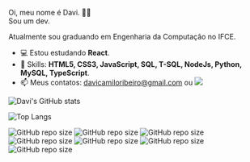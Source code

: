 Oi, meu nome é Davi. 👋🏽<br>
Sou um dev. <br>

Atualmente sou graduando em Engenharia da Computação no IFCE. <br>

- 💻 Estou estudando <strong>React</strong>.
- 🚀 Skills: <strong>HTML5, CSS3, JavaScript, SQL, T-SQL, NodeJs, Python, MySQL, TypeScript</strong>.
- 📫 Meus contatos: davicamiloribeiro@gmail.com ou 
<a href="https://www.linkedin.com/in/fdavicr" alt="Linkedin" rel="nofollow"><img src="https://camo.githubusercontent.com/c05e04ea93ea94179a496d3b97793215e9a78dab62e4ee16332168d6e4b334d1/68747470733a2f2f696d672e736869656c64732e696f2f62616467652f2d4c696e6b6564696e2d3065373661383f7374796c653d666f722d7468652d6261646765266c6f676f3d4c696e6b6564696e266c6f676f436f6c6f723d7768697465266c696e6b3d68747470733a2f2f7777772e6c696e6b6564696e2e636f6d2f696e2f69757269636f6465" data-canonical-src="https://img.shields.io/badge/-Linkedin-0e76a8?style=for-the-badge&amp;logo=Linkedin&amp;logoColor=white&amp;link=https://www.linkedin.com/in/fdavicr" >
</a>

![Davi's GitHub stats](https://github-readme-stats.vercel.app/api?username=fdavicr&show_icons=true&theme=dark)


![Top Langs](https://github-readme-stats.vercel.app/api/top-langs/?username=fdavicr&layout=compact&langs_count=20&theme=dark)
<br>

![GitHub repo size](https://img.shields.io/badge/HTML5-E34F26?style=for-the-badge&logo=html5&logoColor=white)
![GitHub repo size](https://img.shields.io/badge/CSS3-1572B6?style=for-the-badge&logo=css3&logoColor=white)
![GitHub repo size](https://img.shields.io/badge/JavaScript-F7DF1E?style=for-the-badge&logo=javascript&logoColor=black)
![GitHub repo size](https://img.shields.io/badge/Node.js-43853D?style=for-the-badge&logo=node.js&logoColor=white)
![GitHub repo size](https://img.shields.io/badge/Microsoft_SQL_Server-CC2927?style=for-the-badge&logo=microsoft-sql-server&logoColor=white)
![GitHub repo size](https://img.shields.io/badge/C%23-239120?style=for-the-badge&logo=c-sharp&logoColor=white)
![GitHub repo size](https://img.shields.io/badge/Python-3776AB?style=for-the-badge&logo=python&logoColor=white)
